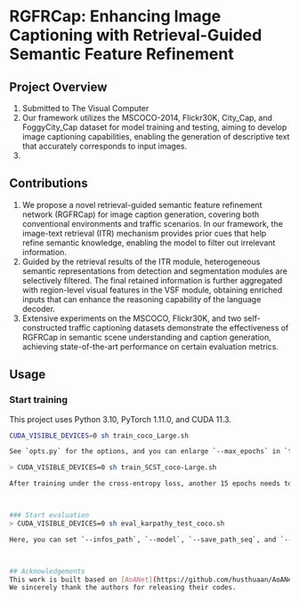 # RGFRCap: Enhancing Image Captioning with Retrieval-Guided Semantic Feature Refinement


## Project Overview
1. Submitted to The Visual Computer
2. Our framework utilizes the MSCOCO-2014, Flickr30K, City_Cap, and FoggyCity_Cap dataset for model training and testing, aiming to develop image captioning capabilities, enabling the generation of descriptive text that accurately corresponds to input images.
3. 


## Contributions
1. We propose a novel retrieval-guided semantic feature refinement network (RGFRCap) for image caption generation, covering both conventional environments and traffic scenarios. In our framework, the image-text retrieval (ITR) mechanism provides prior cues that help refine semantic knowledge, enabling the model to filter out irrelevant information.
2. Guided by the retrieval results of the ITR module, heterogeneous semantic representations from detection and segmentation modules are selectively filtered. The final retained information is further aggregated with region-level visual features in the VSF module, obtaining enriched inputs that can enhance the reasoning capability of the language decoder.
3. Extensive experiments on the MSCOCO, Flickr30K, and two self-constructed traffic captioning datasets demonstrate the effectiveness of RGFRCap in semantic scene understanding and caption generation, achieving state-of-the-art performance on certain evaluation metrics.

## Usage

### Start training
This project uses Python 3.10, PyTorch 1.11.0, and CUDA 11.3.
 
```bash
CUDA_VISIBLE_DEVICES=0 sh train_coco_Large.sh

See `opts.py` for the options, and you can enlarge `--max_epochs` in `train_coco_Large.sh` to train the model for more epochs.

> CUDA_VISIBLE_DEVICES=0 sh train_SCST_coco-Large.sh

After training under the cross-entropy loss, another 15 epochs needs to be trained under SCST loss.



### Start evaluation
> CUDA_VISIBLE_DEVICES=0 sh eval_karpathy_test_coco.sh

Here, you can set `--infos_path`, `--model`, `--save_path_seq`, and `--save_path_loss_index`.



## Acknowledgements
This work is built based on [AoANet](https://github.com/husthuaan/AoANet) and [Self-critical](https://github.com/ruotianluo/self-critical.pytorch).
We sincerely thank the authors for releasing their codes.




